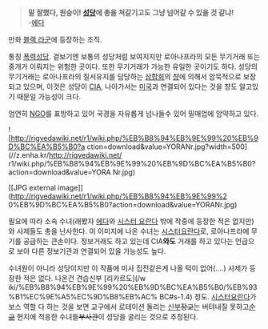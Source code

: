 > **말 잘했다, 원숭이! [성당](%EC%84%B1%EB%8B%B9.md)에 총을 쳐갈기고도 그냥 넘어갈 수 있을 것 같냐!**  
-[에다](%EC%97%90%EB%8B%A4%28%EB%B8%94%EB%9E%99%20%EB%9D%BC%EA%B5%B0%29.md)

만화 [블랙 라군](%EB%B8%94%EB%9E%99%20%EB%9D%BC%EA%B5%B0.md)에 등장하는 조직.

통칭 [폭력](%ED%8F%AD%EB%A0%A5.md)[성당](%EC%84%B1%EB%8B%B9.md). 겉보기엔 보통의 성당처럼
보여지지만 로아나프라의 모든 무기거래 또는 중개가 이뤄지는 위험한 곳이다. 또한 무기거래가 가능한 유일한 곳이기도 하다. 성당의 무기거래는
로아나프라의 질서유지를 담당하는 [삼합회](%EC%82%BC%ED%95%A9%ED%9A%8C.md)의
[챵](%EC%B1%B5%20%EC%99%80%EC%9D%B4%EC%82%B0.md)에 의해서 암묵적으로 보장되고 있으며, 이것은
성당이 [CIA](CIA.md), 나아가서는 [미국](%EB%AF%B8%EA%B5%AD.md)과 연결되어 있다는 것을 챵도
알고있기 때문일 가능성이 크다.

엄연히 [NGO](NGO.md)를 표방하고 있어 국경을 자유롭게 넘나들수 있어 밀매업에 암약하고 있다.

![http://rigvedawiki.net/r1/wiki.php/%EB%B8%94%EB%9E%99%20%EB%9D%BC%EA%B5%B0?a
ction=download&value=YORANr.jpg?width=500](//z.enha.kr/http://rigvedawiki.net/
r1/wiki.php/%EB%B8%94%EB%9E%99%20%EB%9D%BC%EA%B5%B0?action=download&value=YORA
Nr.jpg)

[[JPG external image]](http://rigvedawiki.net/r1/wiki.php/%EB%B8%94%EB%9E%99%2
0%EB%9D%BC%EA%B5%B0?action=download&value=YORANr.jpg)

  
필요에 따라 소속 수녀(래봤자
[에다](%EC%97%90%EB%8B%A4%28%EB%B8%94%EB%9E%99%20%EB%9D%BC%EA%B5%B0%29.md)와
[시스터 요란다](%EC%8B%9C%EC%8A%A4%ED%84%B0%20%EC%9A%94%EB%9E%80%EB%8B%A4.md) 밖에
작중에 등장한 적은 없지만)와 사제들도 총을 난사한다. 이 이미지에 나온 수녀는 [시스터요란다](%EC%8B%9C%EC%8A%A4%ED%84%B0%20%EC%9A%94%EB%9E%80%EB%8B%A4.md)로, 로아나프라에
무기를 공급하는 큰손이다. 정보거래도 하고 있는데 CIA**와도** 거래를 하고 있다는 언급으로 보아 다른 정보기관과 연결되어 있을 가능성도
높다.

수녀원이 아니라 성당이지만 이 작품에 미사 집전같은게 나올 턱이 없어(....) 사제가 등장한 적은 없다. 나온건 견습신부 [리카르도](/w
iki/%EB%B8%94%EB%9E%99%20%EB%9D%BC%EA%B5%B0/%EB%93%B1%EC%9E%A5%EC%9D%B8%EB%AC%
BC#s-1.4) 정도. [시스터요란다](%EC%8B%9C%EC%8A%A4%ED%84%B0%20%EC%9A%94%EB%9E%80%EB%8B%A4.md)가 보스 역할 다
하는 것을 보면 교구에서 로테이션 돌리는 [신부](%EC%8B%A0%EB%B6%80.md)<del>장교</del>는 버텨내질
못하고<del>[순교](%EC%88%9C%EA%B5%90.md)</del> 현지에 적응한 수녀들<del>부사관</del>이 성당을
굴리는 것으로 추정된다.

